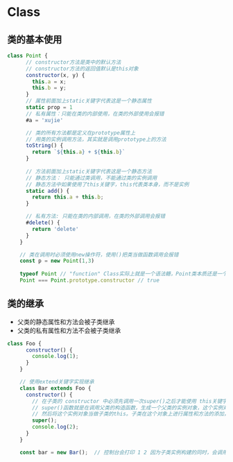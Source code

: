 <!--
 * @Author: x09898 coder_xujie@163.com
 * @Date: 2022-08-15 15:20:39
 * @LastEditors: xujie 1607526161@qq.com
 * @FilePath: \HTML-CSS-Javascript-\JAVAScript+ES6\ES6\Class.md
 * @Description: Class的用法
-->
# Class

## 类的基本使用

```js
class Point {
      // constructor方法是类中的默认方法
      // constructor方法的返回值默认是this对象
      constructor(x, y) {
        this.a = x;
        this.b = y;
      }
      // 属性前面加上static关键字代表这是一个静态属性
      static prop = 1
      // 私有属性：只能在类的内部使用，在类的外部使用会报错
      #a = 'xujie'

      // 类的所有方法都是定义在prototype属性上
      // 用类的实例调用方法，其实就是调用prototype上的方法
      toString() {
        return `${this.a} + ${this.b}`
      }
      
      // 方法前面加上static关键字代表这是一个静态方法
      // 静态方法： 只能通过类调用，不能通过类的实例调用
      // 静态方法中如果使用了this关键字，this代表类本身，而不是实例
      static add() {
        return this.a + this.b;
      }

      // 私有方法: 只能在类的内部调用，在类的外部调用会报错
      #delete() {
        return 'delete'
      }
    }

    // 类在调用时必须使用new操作符，使用()把类当做函数调用会报错
    const p = new Point(1,3)
    
    typeof Point // "function" Class实际上就是一个语法糖，Point类本质还是一个函数
    Point === Point.prototype.constructor // true
```

## 类的继承

* 父类的静态属性和方法会被子类继承
* 父类的私有属性和方法不会被子类继承

```js
class Foo {
      constructor() {
        console.log(1);
      }
    }

    // 使用extend关键字实现继承
    class Bar extends Foo {
      constructor() {
        // 在子类的 constructor 中必须先调用一次super()之后才能使用 this关键字
        // super()函数就是在调用父类的构造函数，生成一个父类的实例对象，这个实例对象拥有父类上的属性和方法
        // 然后将这个实例对象当做子类的this。子类在这个对象上进行属性和方法的添加，这样来实现子类的实例既有父类的方法属性又有自身的方法属性
        super();
        console.log(2);
      }
    }

    const bar = new Bar();  // 控制台会打印 1 2 因为子类实例构建的同时，会调用super()执行一次父类的构造
```
